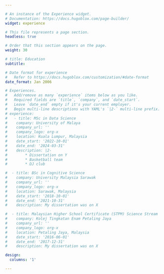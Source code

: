 ```yaml
---

# An instance of the Experience widget.
# Documentation: https://docs.hugoblox.com/page-builder/
widget: experience

# This file represents a page section.
headless: true

# Order that this section appears on the page.
weight: 30

# title: Education
subtitle:

# Date format for experience
#   Refer to https://docs.hugoblox.com/customization/#date-format
date_format: Jan 2006

# Experiences.
#   Add/remove as many `experience` items below as you like.
#   Required fields are `title`, `company`, and `date_start`.
#   Leave `date_end` empty if it's your current employer.
#   Begin multi-line descriptions with YAML's `|2-` multi-line prefix.
# experience:
#   - title: MSc in Data Science
#    company: University of Malaya
#    company_url: ''
#    company_logo: org-x
#    location: Kuala Lumpur, Malaysia
#    date_start: '2022-10-01'
#    date_end: '2024-03-31'
#    description: |2-
#        * Dissertation on Y
#        * Basketball team
#        * DJ club

#  - title: BSc in Cognitive Science
#    company: University Malaysia Sarawak
#    company_url: ''
#    company_logo: org-x
#    location: Sarawak, Malaysia
#    date_start: '2018-10-01'
#    date_end: '2021-10-31'
#    description: My dissertation was on X

#  - title: Malaysian Higher School Certificate (STPM) Science Stream
#    company: Kolej Tingkatan Enam Petaling Jaya
#    company_url: ''
#    company_logo: org-x
#    location: Petaling Jaya, Malaysia
#    date_start: '2016-06-01'
#    date_end: '2017-12-31'
#    description: My dissertation was on X

design:
  columns: '1'

---
```

